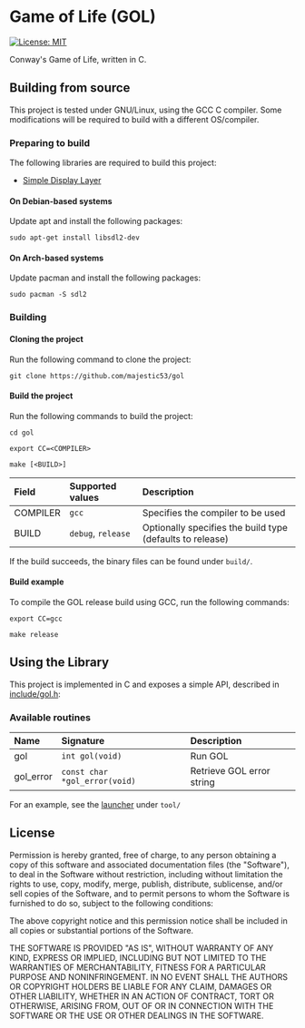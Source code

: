 # Game of Life (GOL)

[![License: MIT](https://shields.io/badge/license-MIT-blue.svg?style=flat)](https://github.com/majestic53/gol/blob/master/LICENSE)

Conway's Game of Life, written in C.

## Building from source

This project is tested under GNU/Linux, using the GCC C compiler. Some modifications will be required to build with a different OS/compiler.

### Preparing to build

The following libraries are required to build this project:
* [Simple Display Layer](https://www.libsdl.org/)

#### On Debian-based systems

Update apt and install the following packages:

```
sudo apt-get install libsdl2-dev
```

#### On Arch-based systems

Update pacman and install the following packages:

```
sudo pacman -S sdl2
```

### Building

#### Cloning the project

Run the following command to clone the project:

```
git clone https://github.com/majestic53/gol
```

#### Build the project

Run the following commands to build the project:

```
cd gol
```
```
export CC=<COMPILER>
```
```
make [<BUILD>]
```

|Field   |Supported values          |Description                                              |
|:-------|:-------------------------|:--------------------------------------------------------|
|COMPILER|```gcc```                 |Specifies the compiler to be used                        |
|BUILD   |```debug```, ```release```|Optionally specifies the build type (defaults to release)|

If the build succeeds, the binary files can be found under ```build/```.

#### Build example

To compile the GOL release build using GCC, run the following commands:

```
export CC=gcc
```
```
make release
```

## Using the Library

This project is implemented in C and exposes a simple API, described in [include/gol.h](https://github.com/majestic53/gol/blob/master/include/gol.h):

### Available routines

|Name     |Signature                        |Description              |
|:--------|:--------------------------------|:------------------------|
|gol      |```int gol(void)```              |Run GOL                  |
|gol_error|```const char *gol_error(void)```|Retrieve GOL error string|


For an example, see the [launcher](https://github.com/majestic53/gol/tree/master/tool) under ```tool/```

## License

Permission is hereby granted, free of charge, to any person obtaining a copy of this software and
associated documentation files (the "Software"), to deal in the Software without restriction,
including without limitation the rights to use, copy, modify, merge, publish, distribute,
sublicense, and/or sell copies of the Software, and to permit persons to whom the Software is
furnished to do so, subject to the following conditions:

The above copyright notice and this permission notice shall be included in all copies or
substantial portions of the Software.

THE SOFTWARE IS PROVIDED "AS IS", WITHOUT WARRANTY OF ANY KIND, EXPRESS OR IMPLIED,
INCLUDING BUT NOT LIMITED TO THE WARRANTIES OF MERCHANTABILITY, FITNESS FOR A
PARTICULAR PURPOSE AND NONINFRINGEMENT. IN NO EVENT SHALL THE AUTHORS OR
COPYRIGHT HOLDERS BE LIABLE FOR ANY CLAIM, DAMAGES OR OTHER LIABILITY, WHETHER IN
AN ACTION OF CONTRACT, TORT OR OTHERWISE, ARISING FROM, OUT OF OR IN CONNECTION
WITH THE SOFTWARE OR THE USE OR OTHER DEALINGS IN THE SOFTWARE.
